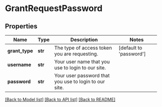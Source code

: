 # GrantRequestPassword

## Properties
Name | Type | Description | Notes
------------ | ------------- | ------------- | -------------
**grant_type** | **str** | The type of access token you are requesting. | [default to 'password']
**username** | **str** | Your user name that you use to login to our site. | 
**password** | **str** | Your user password that you use to login to our site. | 

[[Back to Model list]](../README.md#documentation-for-models) [[Back to API list]](../README.md#documentation-for-api-endpoints) [[Back to README]](../README.md)


